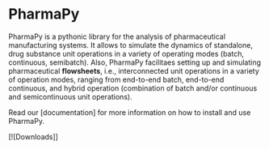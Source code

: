 # PharmaPy

PharmaPy is a pythonic library for the analysis of pharmaceutical manufacturing systems. It allows to simulate the dynamics of standalone, drug substance unit operations in a variety of operating modes (batch, continuous, semibatch). Also, PharmaPy facilitaes setting up and simulating pharmaceutical **flowsheets**, i.e., interconnected unit operations in a variety of operation modes, ranging from end-to-end batch, end-to-end continuous, and hybrid operation (combination of batch and/or continuous and semicontinuous unit operations).

Read our [documentation] for more information on how to install and use PharmaPy.

<!-- BEGIN Status badges -->
[![Downloads]]
<!-- END Status badges -->
